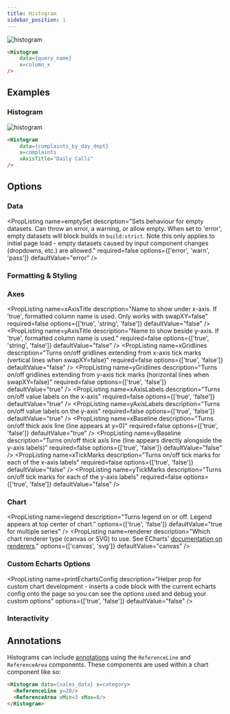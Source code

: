 ```yaml
---
title: Histogram
sidebar_position: 1
---
```


![histogram](/img/exg-histogram-nt.svg)

```markdown
<Histogram
    data={query_name} 
    x=column_x 
/>
```

## Examples

### Histogram

![histogram](/img/exg-histogram-nt.svg)

```markdown
<Histogram 
    data={complaints_by_day_dept} 
    x=complaints 
    xAxisTitle="Daily Calls"
/>
```

## Options

### Data

<PropListing
    name=data
    description="Query name, wrapped in curly braces"
    required=true
    options="query name"
/>
<PropListing
    name=x
    description="Column which contains the data you want to summarize"
    required=true
    options="column name"
/>
<PropListing
    name=emptySet
    description="Sets behaviour for empty datasets. Can throw an error, a warning, or allow empty. When set to 'error', empty datasets will block builds in `build:strict`. Note this only applies to initial page load - empty datasets caused by input component changes (dropdowns, etc.) are allowed."
    required=false
    options={['error', 'warn', 'pass']}
    defaultValue="error"
/>
<PropListing
    name=emptyMessage
    description="Text to display when an empty dataset is received - only applies when `emptySet` is 'warn' or 'pass', or when the empty dataset is a result of an input component change (dropdowns, etc.)."
    required=false
    options="string"
    defaultValue="No records"
/>

### Formatting & Styling

<PropListing
    name=xFmt
    description="Format to use for x column (<a class=markdown href='/core-concepts/formatting'>see available formats<a/>)"
    required=false
    options="Excel-style format | built-in format name | custom format name"
/>
<PropListing
    name=fillColor
    description="Color to override default series color"
    required=false
    options="CSS name | hexademical | RGB | HSL"
/>
<PropListing
    name=fillOpacity
    description="% of the full color that should be rendered, with remainder being transparent"
    required=false
    options="number (0 to 1)"
    defaultValue="1"
/>
<PropListing
    name=colorPalette
    description="Array of custom colours to use for the chart. E.g., <code class=markdown>{`{['#cf0d06','#eb5752','#e88a87']}`}</code>"
    required=false
    options="array of color strings (CSS name | hexademical | RGB | HSL)"
    defaultValue="built-in color palette"
/>

### Axes

<PropListing
    name=xAxisTitle
    description="Name to show under x-axis. If 'true', formatted column name is used. Only works with swapXY=false"
    required=false
    options={['true', 'string', 'false']}
    defaultValue="false"
/>
<PropListing
    name=yAxisTitle
    description="Name to show beside y-axis. If 'true', formatted column name is used."
    required=false
    options={['true', 'string', 'false']}
    defaultValue="false"
/>
<PropListing
    name=xGridlines
    description="Turns on/off gridlines extending from x-axis tick marks (vertical lines when swapXY=false)"
    required=false
    options={['true', 'false']}
    defaultValue="false"
/>
<PropListing
    name=yGridlines
    description="Turns on/off gridlines extending from y-axis tick marks (horizontal lines when swapXY=false)"
    required=false
    options={['true', 'false']}
    defaultValue="true"
/>
<PropListing
    name=xAxisLabels
    description="Turns on/off value labels on the x-axis"
    required=false
    options={['true', 'false']}
    defaultValue="true"
/>
<PropListing
    name=yAxisLabels
    description="Turns on/off value labels on the y-axis"
    required=false
    options={['true', 'false']}
    defaultValue="true"
/>
<PropListing
    name=xBaseline
    description="Turns on/off thick axis line (line appears at y=0)"
    required=false
    options={['true', 'false']}
    defaultValue="true"
/>
<PropListing
    name=yBaseline
    description="Turns on/off thick axis line (line appears directly alongside the y-axis labels)"
    required=false
    options={['true', 'false']}
    defaultValue="false"
/>
<PropListing
    name=xTickMarks
    description="Turns on/off tick marks for each of the x-axis labels"
    required=false
    options={['true', 'false']}
    defaultValue="false"
/>
<PropListing
    name=yTickMarks
    description="Turns on/off tick marks for each of the y-axis labels"
    required=false
    options={['true', 'false']}
    defaultValue="false"
/>
<PropListing
    name=yMin
    description="Starting value for the y-axis"
    required=false
    options="number"
/>
<PropListing
    name=yMax
    description="Maximum value for the y-axis"
    required=false
    options="number"
/>

### Chart

<PropListing
    name=title
    description="Chart title. Appears at top left of chart."
    options="string"
/>
<PropListing
    name=subtitle
    description="Chart subtitle. Appears just under title."
    options="string"
/>
<PropListing
    name=legend
    description="Turns legend on or off. Legend appears at top center of chart."
    options={['true', 'false']}
    defaultValue="true for multiple series"
/>
<PropListing
    name=chartAreaHeight
    description="Minimum height of the chart area (excl. header and footer) in pixels. Adjusting the height affects all viewport sizes and may impact the mobile UX."
    options="number"
    defaultValue="180"
/>
<PropListing
    name=renderer
    description="Which chart renderer type (canvas or SVG) to use. See ECharts' <a href='https://echarts.apache.org/handbook/en/best-practices/canvas-vs-svg/' class=markdown>documentation on renderers</a>."
    options={['canvas', 'svg']}
    defaultValue="canvas"
/>

### Custom Echarts Options

<PropListing
    name=echartsOptions
    description="Custom Echarts options to override the default options. See <a href='/components/echarts-options/' class=markdown>reference page</a> for available options."
    options="{`{{exampleOption:'exampleValue'}}`}"
/>
<PropListing
    name=seriesOptions
    description="Custom Echarts options to override the default options for all series in the chart. This loops through the series to apply the settings rather than having to specify every series manually using `echartsOptions` See <a href='/components/echarts-options/' class=markdown>reference page</a> for available options."
    options="{`{{exampleSeriesOption:'exampleValue'}}`}"
/>
<PropListing
    name=printEchartsConfig
    description="Helper prop for custom chart development - inserts a code block with the current echarts config onto the page so you can see the options used and debug your custom options"
    options={['true', 'false']}
    defaultValue="false"
/>



### Interactivity

<PropListing
    name=connectGroup
    description="Group name to connect this chart to other charts for synchronized tooltip hovering. Charts with the same `connectGroup` name will become connected"
/>




## Annotations

Histograms can include [annotations](/components/annotations) using the `ReferenceLine` and `ReferenceArea` components. These components are used within a chart component like so:

```html
<Histogram data={sales_data} x=category>
  <ReferenceLine y=20/>
  <ReferenceArea xMin=3 xMax=8/>
</Histogram>
```